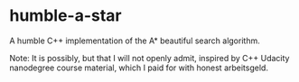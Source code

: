 # humble-a-star

A humble C++ implementation of the A* beautiful search algorithm.

Note: It is possibly, but that I will not openly admit, inspired by C++ Udacity
nanodegree course material, which I paid for with honest arbeitsgeld.
